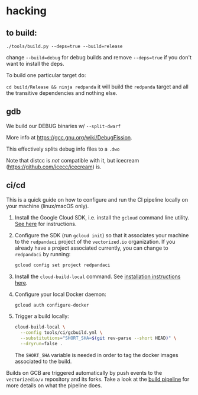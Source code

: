 # hacking

## to build: 

`./tools/build.py --deps=true --build=release`

change `--build=debug` for debug builds and remove `--deps=true` if you don't want to 
install the deps. 

To build one particular target do:

`cd build/Release && ninja redpanda` it will build the `redpanda` target and all the transitive
dependencies and nothing else. 


## gdb

We build our DEBUG binaries w/ `--split-dwarf`

More info at https://gcc.gnu.org/wiki/DebugFission.

This effectively splits debug info files to a `.dwo`

Note that distcc is *not* compatible with it, but icecream
(https://github.com/icecc/icecream) is.

## ci/cd

This is a quick guide on how to configure and run the CI pipeline 
locally on your machine (linux/macOS only).

 1. Install the Google Cloud SDK, i.e. install the `gcloud` command 
    line utility. [See here][gcloud-install] for instructions.

 2. Configure the SDK (run `gcloud init`) so that it associates your 
    machine to the `redpandaci` project of the `vectorized.io` 
    organization. If you already have a project associated currently, 
    you can change to `redpandaci` by running:

    ```bash
    gcloud config set project redpandaci
    ```

 3. Install the `cloud-build-local` command. See [installation 
    instructions here][gcb-local-install].

 4. Configure your local Docker daemon:

    ```bash
    gcloud auth configure-docker
    ```

 5. Trigger a build locally:

    ```bash
    cloud-build-local \
      --config tools/ci/gcbuild.yml \
      --substitutions="SHORT_SHA=$(git rev-parse --short HEAD)" \
      --dryrun=false .
    ```

    The `SHORT_SHA` variable is needed in order to tag the docker 
    images associated to the build.

Builds on GCB are triggered automatically by push events to the 
`vectorizedio/v` repository and its forks. Take a look at the [build 
pipeline](tools/ci/gcbuild.yml) for more details on what the pipeline 
does.

[gcloud-install]: https://cloud.google.com/sdk/install
[gcb-local-install]: https://cloud.google.com/cloud-build/docs/build-debug-locally
